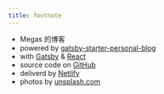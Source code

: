 ```yaml
---
title: footnote
---
```


* Megas 的博客
* powered by [gatsby-starter-personal-blog](https://github.com/greglobinski/gatsby-starter-personal-blog)
* with [Gatsby](https://www.gatsbyjs.org/) & [React](https://reactjs.org)
* source code on [GitHub](https://github.com/greglobinski/gatsby-starter-personal-blog)
* deliverd by [Netlify](https://www.netlify.com/)
* photos by [unsplash.com](https://unsplash.com)

